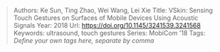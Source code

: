 > Authors: Ke Sun, Ting Zhao, Wei Wang, Lei Xie
> Title: VSkin: Sensing Touch Gestures on Surfaces of Mobile Devices Using Acoustic Signals
> Year: 2018
> Url: https://doi.org/10.1145/3241539.3241568
> Keywords: ultrasound, touch gestures
> Series: MobiCom '18
> Tags: *Define your own tags here, separate by comma*
